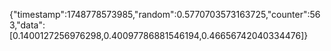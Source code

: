 {"timestamp":1748778573985,"random":0.5770703573163725,"counter":563,"data":[0.1400127256976298,0.40097786881546194,0.46656742040334476]}
